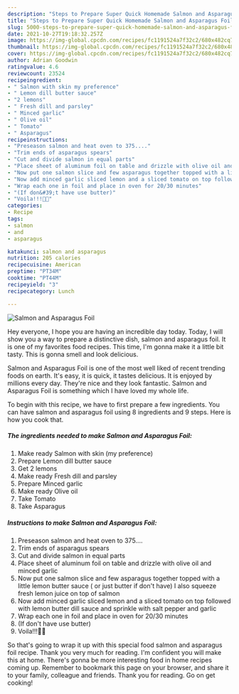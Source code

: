 ```yaml
---
description: "Steps to Prepare Super Quick Homemade Salmon and Asparagus Foil"
title: "Steps to Prepare Super Quick Homemade Salmon and Asparagus Foil"
slug: 5000-steps-to-prepare-super-quick-homemade-salmon-and-asparagus-foil
date: 2021-10-27T19:18:32.257Z
image: https://img-global.cpcdn.com/recipes/fc1191524a7f32c2/680x482cq70/salmon-and-asparagus-foil-recipe-main-photo.jpg
thumbnail: https://img-global.cpcdn.com/recipes/fc1191524a7f32c2/680x482cq70/salmon-and-asparagus-foil-recipe-main-photo.jpg
cover: https://img-global.cpcdn.com/recipes/fc1191524a7f32c2/680x482cq70/salmon-and-asparagus-foil-recipe-main-photo.jpg
author: Adrian Goodwin
ratingvalue: 4.6
reviewcount: 23524
recipeingredient:
- " Salmon with skin my preference"
- " Lemon dill butter sauce"
- "2 lemons"
- " Fresh dill and parsley"
- " Minced garlic"
- " Olive oil"
- " Tomato"
- " Asparagus"
recipeinstructions:
- "Preseason salmon and heat oven to 375...."
- "Trim ends of asparagus spears"
- "Cut and divide salmon in equal parts"
- "Place sheet of aluminum foil on table and drizzle with olive oil and minced garlic"
- "Now put one salmon slice and few asparagus together topped with a little lemon butter sauce ( or just butter if don&#39;t have) I also squeeze fresh lemon juice on top of salmon"
- "Now add minced garlic sliced lemon and a sliced tomato on top followed with lemon butter dill sauce and sprinkle with salt pepper and garlic"
- "Wrap each one in foil and place in oven for 20/30 minutes"
- "(If don&#39;t have use butter)"
- "Voila!!!🍴😋"
categories:
- Recipe
tags:
- salmon
- and
- asparagus

katakunci: salmon and asparagus 
nutrition: 205 calories
recipecuisine: American
preptime: "PT34M"
cooktime: "PT44M"
recipeyield: "3"
recipecategory: Lunch

---
```



![Salmon and Asparagus Foil](https://img-global.cpcdn.com/recipes/fc1191524a7f32c2/680x482cq70/salmon-and-asparagus-foil-recipe-main-photo.jpg)

Hey everyone, I hope you are having an incredible day today. Today, I will show you a way to prepare a distinctive dish, salmon and asparagus foil. It is one of my favorites food recipes. This time, I'm gonna make it a little bit tasty. This is gonna smell and look delicious.



Salmon and Asparagus Foil is one of the most well liked of recent trending foods on earth. It's easy, it is quick, it tastes delicious. It is enjoyed by millions every day. They're nice and they look fantastic. Salmon and Asparagus Foil is something which I have loved my whole life.


To begin with this recipe, we have to first prepare a few ingredients. You can have salmon and asparagus foil using 8 ingredients and 9 steps. Here is how you cook that.

<!--inarticleads1-->

##### The ingredients needed to make Salmon and Asparagus Foil:

1. Make ready  Salmon with skin (my preference)
1. Prepare  Lemon dill butter sauce
1. Get 2 lemons
1. Make ready  Fresh dill and parsley
1. Prepare  Minced garlic
1. Make ready  Olive oil
1. Take  Tomato
1. Take  Asparagus




<!--inarticleads2-->

##### Instructions to make Salmon and Asparagus Foil:

1. Preseason salmon and heat oven to 375....
1. Trim ends of asparagus spears
1. Cut and divide salmon in equal parts
1. Place sheet of aluminum foil on table and drizzle with olive oil and minced garlic
1. Now put one salmon slice and few asparagus together topped with a little lemon butter sauce ( or just butter if don&#39;t have) I also squeeze fresh lemon juice on top of salmon
1. Now add minced garlic sliced lemon and a sliced tomato on top followed with lemon butter dill sauce and sprinkle with salt pepper and garlic
1. Wrap each one in foil and place in oven for 20/30 minutes
1. (If don&#39;t have use butter)
1. Voila!!!🍴😋




So that's going to wrap it up with this special food salmon and asparagus foil recipe. Thank you very much for reading. I'm confident you will make this at home. There's gonna be more interesting food in home recipes coming up. Remember to bookmark this page on your browser, and share it to your family, colleague and friends. Thank you for reading. Go on get cooking!
